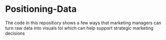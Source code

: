 # Positioning-Data
The code in this repositiory shows a few ways that marketing managers can turn raw data into visuals tol which can help support strategic marketing decisions
